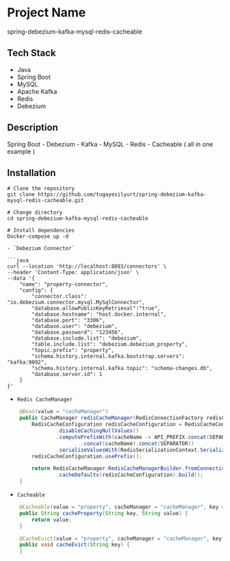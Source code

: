 # Project Name

spring-debezium-kafka-mysql-redis-cacheable

## Tech Stack

- Java
- Spring Boot
- MySQL
- Apache Kafka
- Redis
- Debezium

## Description

Spring Boot - Debezium - Kafka - MySQL - Redis - Cacheable ( all in one example )

## Installation

```shell
# Clone the repository
git clone https://github.com/tugayesilyurt/spring-debezium-kafka-mysql-redis-cacheable.git

# Change directory
cd spring-debezium-kafka-mysql-redis-cacheable

# Install dependencies
Docker-compose up -d

- `Debezium Connector`

```java
curl --location 'http://localhost:8083/connectors' \
--header 'Content-Type: application/json' \
--data '{
    "name": "property-connector",
    "config": {
        "connector.class": "io.debezium.connector.mysql.MySqlConnector",
        "database.allowPublicKeyRetrieval":"true",
        "database.hostname": "host.docker.internal",
        "database.port": "3306",
        "database.user": "debezium",
        "database.password": "123456",
        "database.include.list": "debezium",
        "table.include.list": "debezium.debezium_property",
        "topic.prefix": "property",
        "schema.history.internal.kafka.bootstrap.servers":  "kafka:9092",
        "schema.history.internal.kafka.topic": "schema-changes.db",
        "database.server.id": 1
    }
}'
```

- `Redis CacheManager`

```java
    @Bean(value = "cacheManager")
    public CacheManager redisCacheManager(RedisConnectionFactory redisConnectionFactory) {
        RedisCacheConfiguration redisCacheConfiguration = RedisCacheConfiguration.defaultCacheConfig()
                .disableCachingNullValues()
                .computePrefixWith(cacheName -> API_PREFIX.concat(SEPARATOR)
                        .concat(cacheName).concat(SEPARATOR))
                .serializeValuesWith(RedisSerializationContext.SerializationPair.fromSerializer(RedisSerializer.json()));
        redisCacheConfiguration.usePrefix();

        return RedisCacheManager.RedisCacheManagerBuilder.fromConnectionFactory(redisConnectionFactory)
                .cacheDefaults(redisCacheConfiguration).build();
    }
```

- `Cacheable`

```java
    @Cacheable(value = "property", cacheManager = "cacheManager", key = "#key")
    public String cacheProperty(String key, String value) {
        return value;
    }

    @CacheEvict(value = "property", cacheManager = "cacheManager", key = "#key")
    public void cacheEvict(String key) {
    }
```


